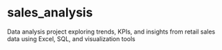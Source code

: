 # sales_analysis
Data analysis project exploring trends, KPIs, and insights from retail sales data using Excel, SQL, and visualization tools
